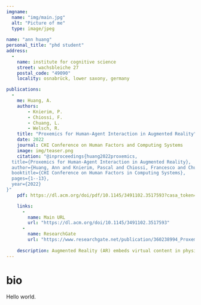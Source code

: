 ```yaml
---
imgname: 
  name: "img/main.jpg"
  alt: "Picture of me"
  type: image/jpeg
  
name: "ann huang"
personal_title: "phd student"
address: 
  - 
    name: institute for cognitive science
    street: wachsbleiche 27
    postal_code: "49090"
    locality: osnabrück, lower saxony, germany

publications:
  - 
    me: Huang, A.
    authors:
        - Knierim, P.
        - Chiossi, F.
        - Chuang, L.
        - Welsch, R.
    title: "Proxemics for Human-Agent Interaction in Augmented Reality"
    date: 2022
    journal: CHI Conference on Human Factors and Computing Systems
    image: img/teaser.png
    citation: "@inproceedings{huang2022proxemics,
  title={Proxemics for Human-Agent Interaction in Augmented Reality},
  author={Huang, Ann and Knierim, Pascal and Chiossi, Francesco and Chuang, Lewis L and Welsch, Robin},
  booktitle={CHI Conference on Human Factors in Computing Systems},
  pages={1--13},
  year={2022}
}"
    pdf: https://dl.acm.org/doi/pdf/10.1145/3491102.3517593?casa_token=nX-varcjsdYAAAAA:YmU71bZNn6IHGC938qCRORqUgNzAELkwlE66bEPe2brgTyRQL2jIG0lF-D9U1rgRBXYX11y3oXxcSA

    links:
      -
        name: Main URL
        url: "https://dl.acm.org/doi/10.1145/3491102.3517593"
      -
        name: ResearchGate
        url: "https://www.researchgate.net/publication/360238994_Proxemics_for_Human-Agent_Interaction_in_Augmented_Reality"
    
    description: Augmented Reality (AR) embeds virtual content in physical spaces, including virtual agents that are known to exert a social presence on users. Existing design guidelines for AR rarely consider the social implications of an agent's personal space (PS) and that it can impact user behavior and arousal. We report an experiment (N=54) where participants interacted with agents in an AR art gallery scenario. When participants approached six virtual agents (i.e., two males, two females, a humanoid robot, and a pillar) to ask for directions, we found that participants respected the agents' PS and modulated interpersonal distances according to the human-like agents' perceived gender. When participants were instructed to walk through the agents, we observed heightened skin-conductance levels that indicate physiological arousal. These results are discussed in terms of proxemic theory that result in design recommendations for implementing pervasive AR experiences with virtual agents.
---
```

# bio

Hello world.
